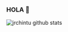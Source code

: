 ### HOLA 👋 

![jrchintu github stats](https://github-stats-alpha.vercel.app/api/?username=jrchintu&cc=FFFFFF&ic=DF7431&bc=FFFFFF&tc=000000)
